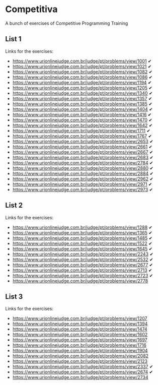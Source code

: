 # Competitiva
A bunch of exercises of Competitive Programming Training 

## List 1
Links for the exercises:
* https://www.urionlinejudge.com.br/judge/pt/problems/view/1001  ✔
* https://www.urionlinejudge.com.br/judge/pt/problems/view/1021  ✔
* https://www.urionlinejudge.com.br/judge/pt/problems/view/1082  ✔
* https://www.urionlinejudge.com.br/judge/pt/problems/view/1086  ✔
* https://www.urionlinejudge.com.br/judge/pt/problems/view/1194  ✔
* https://www.urionlinejudge.com.br/judge/pt/problems/view/1205  ✔
* https://www.urionlinejudge.com.br/judge/pt/problems/view/1340  ✔
* https://www.urionlinejudge.com.br/judge/pt/problems/view/1357  ✔
* https://www.urionlinejudge.com.br/judge/pt/problems/view/1385  ✔
* https://www.urionlinejudge.com.br/judge/pt/problems/view/1404  ✔
* https://www.urionlinejudge.com.br/judge/pt/problems/view/1416  ✔
* https://www.urionlinejudge.com.br/judge/pt/problems/view/1470  ✔
* https://www.urionlinejudge.com.br/judge/pt/problems/view/1642  ✔
* https://www.urionlinejudge.com.br/judge/pt/problems/view/1711  ✔
* https://www.urionlinejudge.com.br/judge/pt/problems/view/1767  ✔
* https://www.urionlinejudge.com.br/judge/pt/problems/view/2653  ✔
* https://www.urionlinejudge.com.br/judge/pt/problems/view/2661  ✔
* https://www.urionlinejudge.com.br/judge/pt/problems/view/2667  ✔
* https://www.urionlinejudge.com.br/judge/pt/problems/view/2683  ✔
* https://www.urionlinejudge.com.br/judge/pt/problems/view/2784  ✔
* https://www.urionlinejudge.com.br/judge/pt/problems/view/2880  ✔
* https://www.urionlinejudge.com.br/judge/pt/problems/view/2884  ✔
* https://www.urionlinejudge.com.br/judge/pt/problems/view/2962  ✔
* https://www.urionlinejudge.com.br/judge/pt/problems/view/2971  ✔
* https://www.urionlinejudge.com.br/judge/pt/problems/view/2973  ✔

## List 2
Links for the exercises:
* https://www.urionlinejudge.com.br/judge/pt/problems/view/1288  ✔
* https://www.urionlinejudge.com.br/judge/pt/problems/view/1365  ✔
* https://www.urionlinejudge.com.br/judge/pt/problems/view/1485  ✔
* https://www.urionlinejudge.com.br/judge/pt/problems/view/1522  ✔
* https://www.urionlinejudge.com.br/judge/pt/problems/view/1645  ✔
* https://www.urionlinejudge.com.br/judge/pt/problems/view/2243  ✔
* https://www.urionlinejudge.com.br/judge/pt/problems/view/2532  ✔
* https://www.urionlinejudge.com.br/judge/pt/problems/view/2677  ✔
* https://www.urionlinejudge.com.br/judge/pt/problems/view/2713  ✔
* https://www.urionlinejudge.com.br/judge/pt/problems/view/2723  ✔
* https://www.urionlinejudge.com.br/judge/pt/problems/view/2778

## List 3
Links for the exercises:
* https://www.urionlinejudge.com.br/judge/pt/problems/view/1207
* https://www.urionlinejudge.com.br/judge/pt/problems/view/1394
* https://www.urionlinejudge.com.br/judge/pt/problems/view/1474
* https://www.urionlinejudge.com.br/judge/pt/problems/view/1602
* https://www.urionlinejudge.com.br/judge/pt/problems/view/1697
* https://www.urionlinejudge.com.br/judge/pt/problems/view/1716
* https://www.urionlinejudge.com.br/judge/pt/problems/view/1904
* https://www.urionlinejudge.com.br/judge/pt/problems/view/2082
* https://www.urionlinejudge.com.br/judge/pt/problems/view/2123
* https://www.urionlinejudge.com.br/judge/pt/problems/view/2337  ✔
* https://www.urionlinejudge.com.br/judge/pt/problems/view/2674  ✔
* https://www.urionlinejudge.com.br/judge/pt/problems/view/2734
